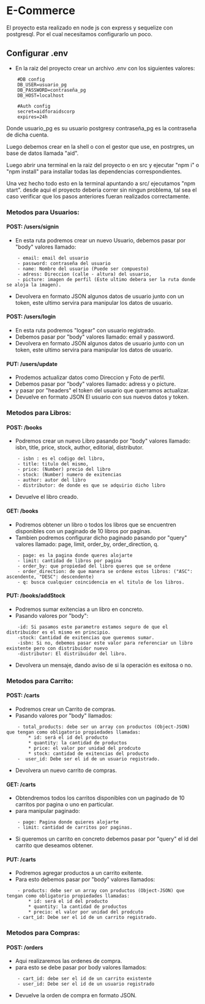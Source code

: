 # E-Commerce

El proyecto esta realizado en node js con express y sequelize con postgresql. Por el cual necesitamos configurarlo un poco.

## Configurar .env
* En la raiz del proyecto crear un archivo .env con los siguientes valores:
```
    #DB config
    DB_USER=usuario_pg
    DB_PASSWORD=contraseña_pg
    DB_HOST=localhost

    #Auth config
    secret=aidforaidscorp
    expires=24h
```
Donde usuario_pg es su usuario postgresy contraseña_pg es la contraseña de dicha cuenta.

Luego debemos crear en la shell o con el gestor que use, en postrgres, un base de datos llamada "aid".

Luego abrir una terminal en la raiz del proyecto o en src y ejecutar "npm i" o "npm install" para installar todas las dependencias correspondientes.

Una vez hecho todo esto en la terminal apuntando a src/ ejecutamos "npm start". desde aqui el proyecto deberia correr sin ningun problema, tal sea el caso verificar que los pasos anteriores fueran realizados correctamente.

### Metodos para Usuarios:
#### POST: /users/signin
* En esta ruta podremos crear un nuevo Usuario, debemos pasar por "body" valores llamado: 
```Donde:
    - email: email del usuario 
    - password: contraseña del usuario 
    - name: Nombre del usuario (Puede ser compuesto)
    - adress: Direccion (calle - altura) del usuario, 
    - picture: imagen de perfil (Este ultimo debera ser la ruta donde se aloja la imagen).
```
* Devolvera en formato JSON algunos datos de usuario junto con un token, este ultimo servira para manipular los datos de usuario.

#### POST: /users/login
* En esta ruta podremos "logear" con usuario registrado.
* Debemos pasar por "body" valores llamado: email y password.
* Devolvera en formato JSON algunos datos de usuario junto con un token, este ultimo servira para manipular los datos de usuario.

#### PUT: /users/update
* Prodemos actualizar datos como Direccion y Foto de perfil.
* Debemos pasar por "body" valores llamado: adress y o picture.
* y pasar por "headers" el token del usuario que querramos actualizar.
* Devuelve en formato JSON El usuario con sus nuevos datos y token.

### Metodos para Libros:
#### POST: /books
* Podremos crear un nuevo Libro pasando por "body" valores llamado: isbn, title, price, stock, author, editorial, distributor.
```  Donde:
    - isbn : es el codigo del libro,
    - title: titulo del mismo,
    - price: (Number) precio del libro
    - stock: (Number) numero de exitencias
    - author: autor del libro
    - distributor: de donde es que se adquirio dicho libro
```
* Devuelve el libro creado.

#### GET: /books
* Podremos obtener un libro o todos los libros que se encuentren disponibles con un paginado de 10 libros por paginas.
* Tambien podremos configurar dicho paginado pasando por "query" valores llamado: page, limit, order_by, order_direction, q.
``` Donde
    - page: es la pagina donde queres alojarte
    - limit: cantidad de libros por pagina
    - order_by: que propiedad del libro queres que se ordene
    - order_direction: de que manera se ordene estos libros: ("ASC": ascendente, "DESC": descendente)
    - q: busca cualquier coincidencia en el titulo de los libros.
``` 

#### PUT: /books/addStock
* Podremos sumar exitencias a un libro en concreto.
* Pasando valores por "body":
``` Donde:
    -id: Si pasamos este parametro estamos seguro de que el distribuidor es el mismo en principio.
    -stock: Cantidad de exitencias que queremos sumar.
    -isbn: Si no, debemos pasar este valor para referenciar un libro existente pero con distribuidor nuevo
    -distributor: El distribuidor del libro.
```
* Devolvera un mensaje, dando aviso de si la operación es exitosa o no.

### Metodos para Carrito:
#### POST: /carts
* Podremos crear un Carrito de compras.
* Pasando valores por "body" llamados:
```Donde:
    - total_products: debe ser un array con productos (Object-JSON) que tengan como obligatorio propiedades llamadas: 
        * id: será el id del producto
        * quantity: la cantidad de productos
        * price: el valor por unidad del prodcuto
        * stock: cantidad de exitencias del producto
    -  user_id: Debe ser el id de un usuario registrado.
```
* Devolvera un nuevo carrito de compras.

#### GET: /carts
* Obtendremos todos los carritos disponibles con un paginado de 10 carritos por pagina o uno en particular.
* para manipular paginado: 
``` Donde:
    - page: Pagina donde quieres alojarte 
    - limit: cantidad de carritos por paginas.
```
* Si queremos un carrito en concreto debemos pasar por "query" el id del carrito que deseamos obtener.

#### PUT: /carts
* Podremos agregar productos a un carrito exitente. 
* Para esto debemos pasar por "body" valores llamados: 
```Donde:
    - products: debe ser un array con productos (Object-JSON) que tengan como obligatorio propiedades llamadas: 
        * id: será el id del producto
        * quantity: la cantidad de productos
        * precio: el valor por unidad del prodcuto
    - cart_id: Debe ser el id de un carrito registrado.
```

### Metodos para Compras:
#### POST: /orders
* Aqui realizaremos las ordenes de compra.
* para esto se debe pasar por body valores llamados: 
```Donde: 
    - cart_id: debe ser el id de un carrito existente
    - user_id: Debe ser el id de un usuario registrado
```
* Devuelve la orden de compra en formato JSON.

